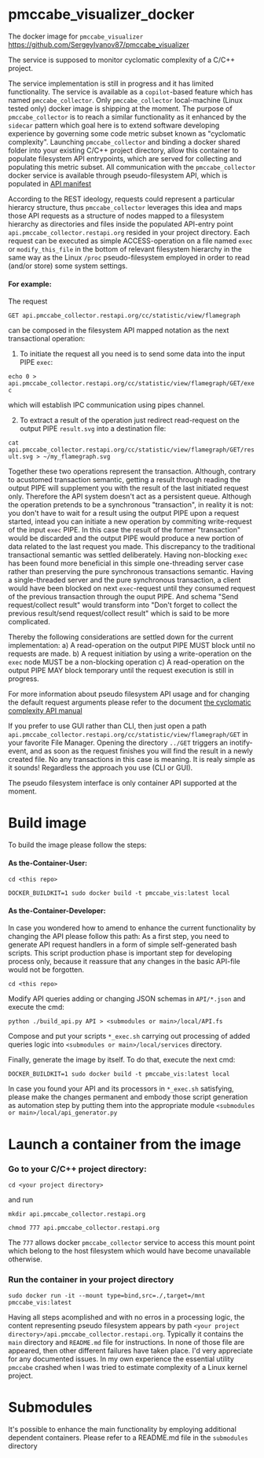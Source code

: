 # pmccabe_visualizer_docker

The docker image for `pmccabe_visualizer` https://github.com/SergeyIvanov87/pmccabe_visualizer

The service is supposed to monitor cyclomatic complexity of a C/C++ project.

The service implementation is still in progress and it has limited functionality.
The service is available as a `copilot`-based feature which has named `pmccabe_collector`. Only `pmccabe_collector` local-machine (Linux tested only) docker image is shipping at the moment.
The purpose of `pmccabe_collector` is to reach a similar functionality as it enhanced by the `sidecar` pattern which goal here is to extend software developing experience by governing some code metric subset known as "cyclomatic complexity".
Launching `pmccabe_collector` and binding a docker shared folder into your existing C/C++ project directory, allow this container to populate filesystem API entrypoints, which are served for collecting and populating this metric subset.
All communication with the `pmccabe_collector` docker service is available through pseudo-filesystem API, which is populated in [API manifest](local/API.fs)

According to the REST ideology, requests could represent a particular hierarcy structure, thus `pmccabe_collector` leverages this idea and maps those API requests as a structure of nodes mapped to a filesystem hierarchy as directories and files inside the populated API-entry point `api.pmccabe_collector.restapi.org` resided in your project directory.
Each request can be executed as simple ACCESS-operation on a file named `exec` or `modify_this_file` in the bottom of relevant filesystem hierarchy in the same way as the Linux `/proc` pseudo-filesystem employed in order to read (and/or store) some system settings.

#### For example:

The request

`GET api.pmccabe_collector.restapi.org/cc/statistic/view/flamegraph`

can be composed in the filesystem API mapped notation as the next transactional operation:
1) To initiate the request all you need is to send some data into the input PIPE `exec`:

`echo 0 > api.pmccabe_collector.restapi.org/cc/statistic/view/flamegraph/GET/exec`

which will establish IPC communication using pipes channel.

2) To extract a result of the operation just redirect read-request on the output PIPE `result.svg` into a destination file:

`cat api.pmccabe_collector.restapi.org/cc/statistic/view/flamegraph/GET/result.svg > ~/my_flamegraph.svg`

Together these two operations represent the transaction. Although, contrary to acustomed transaction semantic, getting a result through reading the output PIPE will supplement you with the result of the last initiated request only. Therefore the API system doesn't act as a persistent queue. Although the operation pretends to be a synchronous "transaction", in reality it is not: you don't have to wait for a result using the output PIPE upon a request started, intead you can initiate a new operation by commiting write-request of the input `exec` PIPE. In this case the result of the former "transaction" would be discarded and the output PIPE would produce a new portion of data related to the last request you made.
This discrepancy to the traditional transactional semantic was settled deliberately.
Having non-blocking `exec` has been found more beneficial in this simple one-threading server case rather than preserving the pure synchronous transactions semantic.
Having a single-threaded server and the pure synchronous transaction, a client would have been blocked on next `exec`-request until they consumed request of the previous transaction through the ouput PIPE.
And schema "Send request/collect result" would transform into "Don't forget to collect the previous result/send request/collect result" which is said to be more complicated.

Thereby the following considerations are settled down for the current implementation:
a) A read-operation on the output PIPE MUST block until no requests are made.
b) A request initiation by using a write-operation on the `exec` node MUST be a non-blocking operation
c) A read-operation on the output PIPE MAY block temporary until the request execution is still in progress.

For more information about pseudo filesystem API usage and for changing the default request arguments please refer to the document [the cyclomatic complexity API manual](local/README-CC-API-MANUAL.md)

If you prefer to use GUI rather than CLI, then just open a path `api.pmccabe_collector.restapi.org/cc/statistic/view/flamegraph/GET` in your favorite File Manager.
Opening the directory `../GET` triggers an inotify-event, and as soon as the request finishes you will find the result in a newly created file.
No any transactions in this case is meaning.
It is realy simple as it sounds! Regardless the approach you use (CLI or GUI).

The pseudo filesystem interface is only container API supported at the moment.

# Build image

To build the image please follow the steps:

#### As the-Container-User:

`cd <this repo>`

`DOCKER_BUILDKIT=1 sudo docker build -t pmccabe_vis:latest local`

#### As the-Container-Developer:

In case you wondered how to amend to enhance the current functionality by changing the API please follow this path:
As a first step, you need to generate API request handlers in a form of simple self-generated bash scripts. This script production phase is important step for developing process only, because it reassure that any changes in the basic API-file would not be forgotten.

`cd <this repo>`

Modify API queries adding or changing JSON schemas in `API/*.json` and execute the cmd:

`python ./build_api.py API > <submodules or main>/local/API.fs`

Compose and put your scripts `*_exec.sh` carrying out processing of added queries logic into `<submodules or main>/local/services` directory.

Finally, generate the image by itself. To do that, execute the next cmd:

`DOCKER_BUILDKIT=1 sudo docker build -t pmccabe_vis:latest local`

In case you found your API and its processors in `*_exec.sh` satisfying, please make the changes permanent and embody those script generation as automation step by putting them into the appropriate module `<submodules or main>/local/api_generator.py`

# Launch a container from the image

### Go to your C/C++ project directory:

`cd <your project directory>`

 and run

`mkdir api.pmccabe_collector.restapi.org`

`chmod 777 api.pmccabe_collector.restapi.org`

The `777` allows docker `pmccabe_collector` service to access this mount point which belong to the host filesystem which would have become unavailable otherwise.

### Run the container in your project directory

`sudo docker run -it --mount type=bind,src=./,target=/mnt pmccabe_vis:latest`

Having all steps acomplished and with no erros in a processing logic, the content representing pseudo filesystem appears by path `<your project directory>/api.pmccabe_collector.restapi.org`. Typically it contains the `main` directory and `README.md` file for instructions.
In none of those file are appeared, then other different failures have taken place. I'd very appreciate for any documented issues. In my own experience the essential utility `pmccabe` crashed when I was tried to estimate complexity of a Linux kernel project.

# Submodules

It's possible to enhance the main functionality by employing additional dependent containers. Please refer to a README.md file in the `submodules` directory
